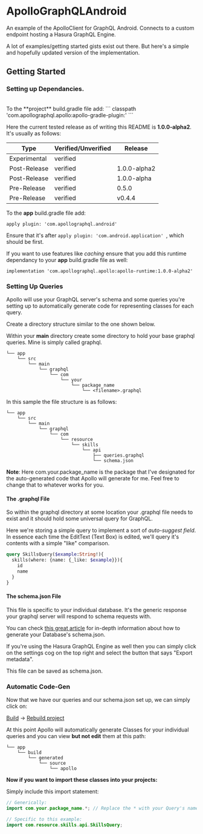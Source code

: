 # ApolloGraphQLAndroid
An example of the ApolloClient for GraphQL Android. Connects to a custom endpoint hosting a Hasura GraphQL Engine.

A lot of examples/getting started gists exist out there. But here's a simple and hopefully updated version of the implementation.

## Getting Started

### Setting up Dependancies.
</br>
To the **project** build.gradle file add:
```
classpath 'com.apollographql.apollo:apollo-gradle-plugin:<VERS>'
```

Here the current tested release as of writing this README is **1.0.0-alpha2**. </br>
It's usually as follows:

|Type|Verified/Unverified |Release|
|-|-|-|
|Experimental|verified| |
|Post-Release|verified|1.0.0-alpha2|
|Post-Release|verified|1.0.0-alpha|
|Pre-Release|verified|0.5.0|
|Pre-Release|verified|v0.4.4|

To the **app** build.gradle file add:
```
apply plugin: 'com.apollographql.android'
```

Ensure that it's after `apply plugin: 'com.android.application'
`, which should be first.

If you want to use features like *caching* ensure that you add this runtime dependancy to your **app** build.gradle file as well:

```
implementation 'com.apollographql.apollo:apollo-runtime:1.0.0-alpha2'
```

### Setting Up Queries

Apollo will use your GraphQL server's schema and some queries you're setting up to automatically generate code for representing classes for each query.

Create a directory structure similar to the one shown below.

Within your **main** directory create some directory to hold your base graphql queries. Mine is simply called graphql.

```
└── app
    └── src
        └── main
            └── graphql
                └── com
                    └── your
                        └── package_name
                            └── <filename>.graphql

```
In this sample the file structure is as follows:

```
└── app
    └── src
        └── main
            └── graphql
                └── com
                    └── resource
                        └── skills
                            └── api
                                ├── queries.graphql
                                └── schema.json
```

**Note**: Here com.your.package_name is the package that I've designated for the auto-generated code that Apollo will generate for me. Feel free to change that to whatever works for you.

#### The .graphql File

So within the graphql directory at some location your .graphql file needs to exist and it should hold some universal query for GraphQL.

Here we're storing a simple query to implement a sort of *auto-suggest field*. In essence each time the EditText (Text Box) is edited, we'll query it's contents with a simple "like" comparison.

```graphql
query SkillsQuery($example:String!){
  skills(where: {name: {_like: $example}}){
    id
    name
  }
}
```

#### The schema.json File

This file is specific to your individual database. It's the generic response your graphql server will respond to schema requests with.

You can check [this great article](https://www.apollographql.com/docs/graphql-tools/generate-schema.html) for in-depth information about how to generate your Database's schema.json.

If you're using the Hasura GraphQL Engine as well then you can simply click on the settings cog on the top right and select the button that says "Export metadata".

This file can be saved as schema.json.

### Automatic Code-Gen

Now that we have our queries and our schema.json set up, we can simply click on:

 [Build]() -> [Rebuild project]()

 At this point Apollo will automatically generate Classes for your individual queries and you can view **but not edit** them at this path:

 ```
 └── app
     └── build
         └── generated
             └── source
                 └── apollo
 ```

 **Now if you want to import these classes into your projects:**

 Simply include this import statement:

 ```java
 // Generically:
 import com.your.package_name.*; // Replace the * with your Query's name.

 // Specific to this example:
 import com.resource.skills.api.SkillsQuery;
 ```
